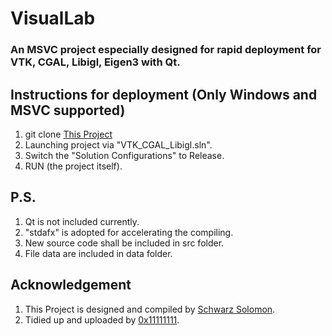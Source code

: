 # VisualLab
### An MSVC project especially designed for rapid deployment for VTK, CGAL, Libigl, Eigen3 with Qt.

## Instructions for deployment (Only Windows and MSVC supported)

1. git clone [This Project](../../)
2. Launching project via "VTK_CGAL_Libigl.sln".
3. Switch the "Solution Configurations" to Release.
4. RUN (the project itself).

## P.S.

1. Qt is not included currently.
2. "stdafx" is adopted for accelerating the compiling.
3. New source code shall be included in src folder.
4. File data are included in data folder.

## Acknowledgement
1. This Project is designed and compiled by [Schwarz Solomon](https://github.com/SchwarzSolomon).
2. Tidied up and uploaded by [0x11111111](https://github.com/0x11111111).
